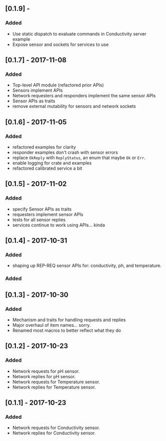 ## [0.1.9] -
### Added
- Use static dispatch to evaluate commands in Conductivity server example
- Expose sensor and sockets for services to use
## [0.1.7] - 2017-11-08
### Added
- Top-level API module (refactored prior APIs)
- Sensors implement APIs
- Network requesters and responders implement the same sensor APIs
- Sensor APIs as traits
- remove external mutability for sensors and network sockets
## [0.1.6] - 2017-11-05
### Added
- refactored examples for clarity
- responder examples don't crash with sensor errors
- replace `OkReply` with `ReplyStatus`, an enum that maybe `Ok` or `Err`.
- enable logging for crate and examples
- refactored calibrated service a bit
## [0.1.5] - 2017-11-02
### Added
- specify Sensor APIs as traits
- requesters implement sensor APIs
- tests for all sensor replies
- services continue to work using APIs... kinda
## [0.1.4] - 2017-10-31
### Added
- shaping up REP-REQ sensor APIs for: conductivity, ph, and temperature.
### Added
## [0.1.3] - 2017-10-30
### Added
- Mechanism and traits for handling requests and replies
- Major overhaul of item names... sorry.
- Renamed most macros to better reflect what they do
## [0.1.2] - 2017-10-23
### Added
- Network requests for pH sensor.
- Network replies for pH sensor.
- Network requests for Temperature sensor.
- Network replies for Temperature sensor.
## [0.1.1] - 2017-10-23
### Added
- Network requests for Conductivity sensor.
- Network replies for Conductivity sensor.
